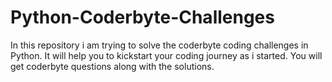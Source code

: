 # Python-Coderbyte-Challenges
In this repository i am trying to solve the coderbyte coding challenges in Python. It will help you to kickstart your coding journey as i started. 
You will get coderbyte questions along with the solutions.
